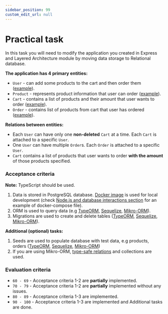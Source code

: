 ```yaml
---
sidebar_position: 99
custom_edit_url: null
---
```

# Practical task

In this task you will need to modify the application you created in Express and Layered Architecture module by moving data storage to Relational database.

**The application has 4 primary entities:**
- `User` - can add some products to the cart and then order them ([example](https://git.epam.com/ld-global-coordinators/js-programs/nodejs-gmp-coursebook/-/blob/master/public-for-mentees/6-express-layered-architecture/schemas/user.entity.ts)).
- `Product` - represents product information that user can order ([example](https://git.epam.com/ld-global-coordinators/js-programs/nodejs-gmp-coursebook/-/blob/master/public-for-mentees/6-express-layered-architecture/schemas/product.entity.ts)).
- `Cart` - contains a list of products and their amount that user wants to order ([example](https://git.epam.com/ld-global-coordinators/js-programs/nodejs-gmp-coursebook/-/blob/master/public-for-mentees/6-express-layered-architecture/schemas/cart.entity.ts)).
- `Order` - contains list of products from cart that user has ordered ([example](https://git.epam.com/ld-global-coordinators/js-programs/nodejs-gmp-coursebook/-/blob/master/public-for-mentees/6-express-layered-architecture/schemas/order.entity.ts)).

**Relations between entities:**
- Each `User` can have only one **non-deleted** `Cart` at a time. Each `Cart` is attached to a specific `User`.
- One `User` can have multiple `Order`s. Each `Order` is attached to a specific `User`.
- `Cart` contains a list of products that user wants to order **with the amount** of those products specified.

### Acceptance criteria

**Note:** TypeScript should be used.

1. Data is stored in PostgreSQL database. [Docker image](https://hub.docker.com/_/postgres) is used for local development (check [Node.js and database interactions section](./4-node-interactions-with-db.md) for an example of docker-compose file). 
2. ORM is used to query data (e.g [TypeORM](https://www.npmjs.com/package/typeorm), [Sequelize](https://www.npmjs.com/package/sequelize), [Mikro-ORM](https://www.npmjs.com/package/mikro-orm)).
3. Migrations are used to create and delete tables ([TypeORM](https://orkhan.gitbook.io/typeorm/docs/migrations), [Sequelize](https://sequelize.org/docs/v6/other-topics/migrations/), [Mikro-ORM](https://mikro-orm.io/docs/migrations)).

**Additional (optional) tasks:**
1. Seeds are used to populate database with test data, e.g products, orders ([TypeORM](https://dev.to/franciscomendes10866/how-to-seed-database-using-typeorm-seeding-4kd5), [Sequelize](https://sequelize.org/docs/v6/other-topics/migrations/#creating-the-first-seed), [Mikro-ORM](https://mikro-orm.io/docs/seeding))
2. If you are using Mikro-ORM, [type-safe relations](https://mikro-orm.io/docs/type-safe-relations) and collections are used.

### Evaluation criteria
- `60 - 69` - Acceptance criteria 1-2 are **partially** implemented.
- `70 - 79` - Acceptance criteria 1-2 are **partially** implemented without any issues.
- `80 - 89` - Acceptance criteria 1-3 are implemented.
- `90 - 100` - Acceptance criteria 1-3 are implemented and Additional tasks are done.